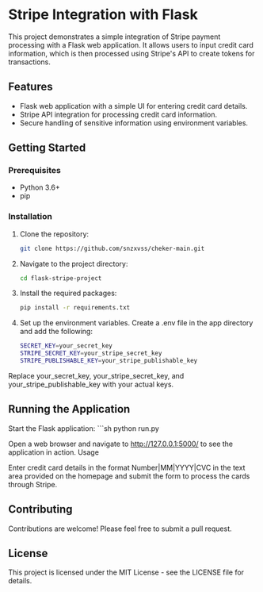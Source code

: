 # Stripe Integration with Flask

This project demonstrates a simple integration of Stripe payment processing with a Flask web application. It allows users to input credit card information, which is then processed using Stripe's API to create tokens for transactions.

## Features

- Flask web application with a simple UI for entering credit card details.
- Stripe API integration for processing credit card information.
- Secure handling of sensitive information using environment variables.

## Getting Started

### Prerequisites

- Python 3.6+
- pip

### Installation

1. Clone the repository:
   ```sh
   git clone https://github.com/snzxvss/cheker-main.git
2. Navigate to the project directory:
    ```sh
    cd flask-stripe-project
3. Install the required packages:
    ```sh
    pip install -r requirements.txt
4. Set up the environment variables. Create a .env file in the app directory and add the following:
    ```sh
    SECRET_KEY=your_secret_key
    STRIPE_SECRET_KEY=your_stripe_secret_key
    STRIPE_PUBLISHABLE_KEY=your_stripe_publishable_key

Replace your_secret_key, your_stripe_secret_key, and your_stripe_publishable_key with your actual keys.

## Running the Application

Start the Flask application:
    ```sh
    python run.py

Open a web browser and navigate to http://127.0.0.1:5000/ to see the application in action.
Usage

Enter credit card details in the format Number|MM|YYYY|CVC in the text area provided on the homepage and submit the form to process the cards through Stripe.

## Contributing
Contributions are welcome! Please feel free to submit a pull request.

## License
This project is licensed under the MIT License - see the LICENSE file for details.